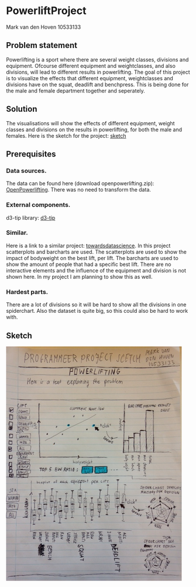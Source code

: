 # PowerliftProject
Mark van den Hoven 10533133

Problem statement
--------------------
Powerlifting is a sport where there are several weight classes, divisions and equipment. Ofcourse different equipment and weightclasses, and also divisions, will lead to different results in powerlifting. The goal of this project is to visualize the effects that different equipment, weightclasses and divisions have on the squat, deadlift and benchpress. This is being done for the male and female department together and seperately. 


Solution
--------------------
The visualisations will show the effects of different equipment, weight classes and divisions on the results in powerlifting, for both the male and females. Here is the sketch for the project: [sketch](https://github.com/Markvdhoven/PowerliftProject/blob/master/doc/projectSketch.JPG)


Prerequisites
--------------------

### Data sources. 

The data can be found here (download openpowerlifting.zip): [OpenPowerlifting](https://www.openpowerlifting.org/data.html). There was no need to transform the data.

### External components.

d3-tip library: [d3-tip](https://github.com/Caged/d3-tip)

### Similar. 

Here is a link to a similar project: [towardsdatascience](https://towardsdatascience.com/powerlifting-data-and-exploratory-data-analysis-part-1-6f21d79ac5db). In this project scatterplots and barcharts are used. The scatterplots are used to show the impact of bodyweight on the best lift, per lift. The barcharts are used to show the amount of people that had a specific best lift. There are no interactive elements and the influence of the equipment and division is not shown here. In my project I am planning to show this as well. 

### Hardest parts. 

There are a lot of divisions so it will be hard to show all the divisions in one spiderchart. Also the dataset is quite big, so this could also be hard to work with.

Sketch
--------------------
![alt text](https://github.com/Markvdhoven/PowerliftProject/blob/master/doc/projectSketch.JPG)
